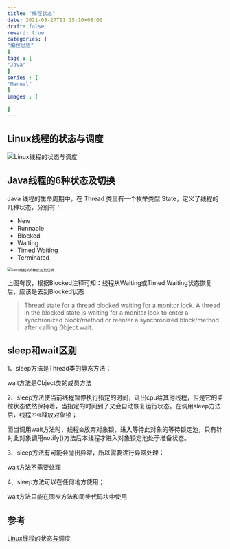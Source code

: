 ```yaml
---
title: "线程状态"
date: 2021-08-27T11:15:10+08:00
draft: false
reward: true
categories: [
"编程思想"
]
tags : [
"Java"
]
series : [
"Manual"
]
images : [

]
---
```


[comment]: <> "# 线程状态"

## Linux线程的状态与调度

![Linux线程的状态与调度](https://cdn.tkaid.com/img/27455519_2.jpeg)

## Java线程的6种状态及切换

Java 线程的生命周期中，在 Thread 类里有一个枚举类型 State，定义了线程的几种状态，分别有：

- New
- Runnable
- Blocked
- Waiting
- Timed Waiting
- Terminated

<img src="https://cdn.tkaid.com/img/20181120173640764.jpeg" alt="Java线程的6种状态及切换" style="zoom: 60%;" />

上图有误，根据Blocked注释可知：线程从Waiting或Timed Waiting状态恢复后，应该是去到Blocked状态

> Thread state for a thread blocked waiting for a monitor lock. A thread in the blocked state is waiting for a monitor lock to enter a synchronized block/method or reenter a synchronized block/method after calling Object.wait.

## sleep和wait区别

1、sleep方法是Thread类的静态方法；

wait方法是Object类的成员方法

2、sleep方法使当前线程暂停执行指定的时间，让出cpu给其他线程，但是它的监控状态依然保持着，当指定的时间到了又会自动恢复运行状态。在调用sleep方法后，线程`不会`释放对象锁；

而当调用wait方法时，线程`会`放弃对象锁，进入等待此对象的等待锁定池，只有针对此对象调用notify()方法后本线程才进入对象锁定池处于准备状态。

3、sleep方法有可能会抛出异常，所以需要进行异常处理；

wait方法不需要处理

4、sleep方法可以在任何地方使用；

wait方法只能在同步方法和同步代码块中使用



## 参考

[Linux线程的状态与调度](http://www.360doc.com/content/12/1011/10/3478092_240794029.shtml)

